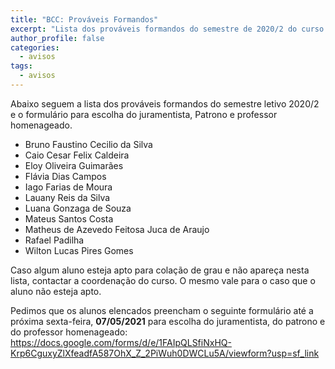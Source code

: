 ```yaml
---
title: "BCC: Prováveis Formandos" 
excerpt: "Lista dos prováveis formandos do semestre de 2020/2 do curso de Bacharelado em Ciência da Computação."
author_profile: false
categories:
  - avisos
tags:
  - avisos
---
```


Abaixo seguem a lista dos prováveis formandos do semestre letivo 2020/2 e o formulário para escolha do juramentista, Patrono e professor homenageado.

- Bruno Faustino Cecilio da Silva 
- Caio Cesar Felix Caldeira
- Eloy Oliveira Guimarães
- Flávia Dias Campos
- Iago Farias de Moura
- Lauany Reis da Silva
- Luana Gonzaga de Souza
- Mateus Santos Costa
- Matheus de Azevedo Feitosa Juca de Araujo
- Rafael Padilha
- Wilton Lucas Pires Gomes

Caso algum aluno esteja apto para colação de grau e não apareça nesta lista, contactar a coordenação do curso. O mesmo vale para o caso que o aluno não esteja apto.

Pedimos que os alunos elencados preencham o seguinte formulário até a próxima sexta-feira, **07/05/2021** para escolha do juramentista, do patrono e do professor homenageado: https://docs.google.com/forms/d/e/1FAIpQLSfiNxHQ-Krp6CguxyZlXfeadfA587OhX_Z_2PiWuh0DWCLu5A/viewform?usp=sf_link



